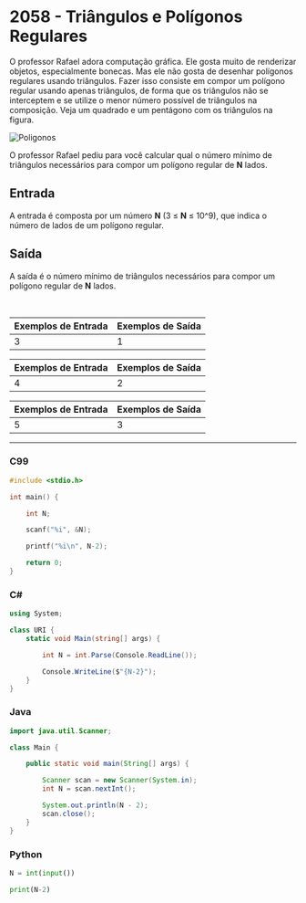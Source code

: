 # 2058 - Triângulos e Polígonos Regulares

O professor Rafael adora computação gráfica. Ele gosta muito de renderizar objetos, especialmente bonecas. Mas ele não gosta de desenhar polígonos regulares usando triângulos. Fazer isso consiste em compor um polígono regular usando apenas triângulos, de forma que os triângulos não se interceptem e se utilize o menor número possível de triângulos na composição. Veja um quadrado e um pentágono com os triângulos na figura.

![Poligonos](https://resources.beecrowd.com.br/gallery/images/problems/UOJ_2058.png)

O professor Rafael pediu para você calcular qual o número mínimo de triângulos necessários para compor um polígono regular de **N** lados.

## Entrada

A entrada é composta por um número **N** (3 ≤ **N** ≤ 10^9), que indica o número de lados de um polígono regular.

## Saída

A saída é o número mínimo de triângulos necessários para compor um polígono regular de **N** lados.

&nbsp;

| Exemplos de Entrada | Exemplos de Saída |
| ------------------- | ----------------- |
| 3                   | 1                 |

| Exemplos de Entrada | Exemplos de Saída |
| ------------------- | ----------------- |
| 4                   | 2                 |

| Exemplos de Entrada | Exemplos de Saída |
| ------------------- | ----------------- |
| 5                   | 3                 |

---

### C99

```c
#include <stdio.h>

int main() {

    int N;

    scanf("%i", &N);

    printf("%i\n", N-2);

    return 0;
}
```

### C#

```cs
using System;

class URI {
    static void Main(string[] args) {

        int N = int.Parse(Console.ReadLine());

        Console.WriteLine($"{N-2}");
    }
}
```

### Java

```java
import java.util.Scanner;

class Main {

    public static void main(String[] args) {

        Scanner scan = new Scanner(System.in);
        int N = scan.nextInt();

        System.out.println(N - 2);
        scan.close();
    }
}
```

### Python

```python
N = int(input())

print(N-2)
```
